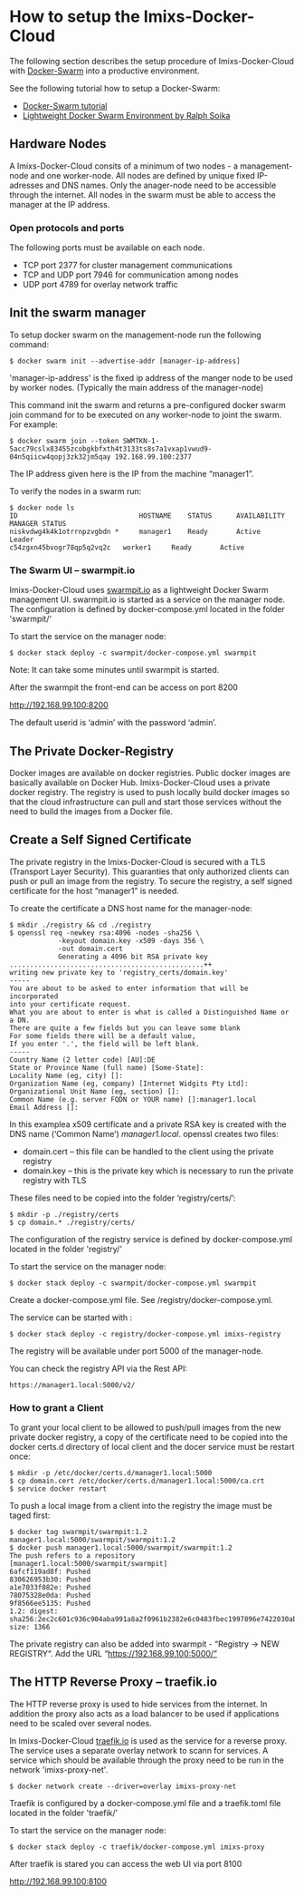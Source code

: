 # How to setup the Imixs-Docker-Cloud

The following section describes the setup procedure of Imixs-Docker-Cloud with [Docker-Swarm](https://docs.docker.com/engine/swarm/) into a productive environment. 

See the following tutorial how to setup a Docker-Swarm:

* [Docker-Swarm tutorial](https://docs.docker.com/engine/swarm/swarm-tutorial/)
* [Lightweight Docker Swarm Environment by Ralph Soika](http://ralph.soika.com/lightweight-docker-swarm-environment/)

## Hardware Nodes

A Imixs-Docker-Cloud consits of a minimum of two nodes - a management-node and one worker-node. All nodes are defined by unique fixed IP-adresses and DNS names. Only the anager-node need to be accessible through the internet.   All nodes in the swarm must be able to access the manager at the IP address.

### Open protocols and ports

The following ports must be available on each node. 

 - TCP port 2377 for cluster management communications
 - TCP and UDP port 7946 for communication among nodes
 - UDP port 4789 for overlay network traffic

## Init the swarm manager

To setup docker swarm on the management-node run the following command:

	$ docker swarm init --advertise-addr [manager-ip-address]
	
'manager-ip-address' is the fixed ip address of the manger node to be used by worker nodes. (Typically the main address of the manager-node)


This command init the swarm and returns a pre-configured docker swarm join command for to be executed on any worker-node to joint the swarm. For example: 

	$ docker swarm join --token SWMTKN-1-5acc79cslx83455zcobgkbfxth4t3133ts8s7a1vxap1vwud9-04n5qiicw4qopj3zk32jm5qay 192.168.99.100:2377
	
The IP address given here is the IP from the machine “manager1”.

To verify the nodes in a swarm run:

	$ docker node ls
	ID 								HOSTNAME 	STATUS 		AVAILABILITY 	MANAGER STATUS
	niskvdwg4k4k1otrrnpzvgbdn * 	manager1 	Ready 		Active 			Leader
	c54zgxn45bvogr78qp5q2vq2c 	worker1 	Ready 		Active 


### The Swarm UI – swarmpit.io
Imixs-Docker-Cloud uses [swarmpit.io](http://swarmpit.io) as a lightweight Docker Swarm management UI. 
swarmpit.io is started as a service on the manager node. The configuration is defined by docker-compose.yml located in the folder 'swarmpit/'

To start the service on the manager node:

	$ docker stack deploy -c swarmpit/docker-compose.yml swarmpit
	

Note: It can take some minutes until swarmpit is started.

After the swarmpit the front-end can be access on port 8200

http://192.168.99.100:8200

The default userid is ‘admin’ with the password ‘admin’.



## The Private Docker-Registry

Docker images are available on docker registries. Public docker images are basically available on Docker Hub. Imixs-Docker-Cloud  uses a private docker registry.
The registry is used to push locally build docker images so that the cloud infrastructure can pull and start those services without the need to build the images from a Docker file.

## Create a Self Signed Certificate
The private registry in the Imixs-Docker-Cloud is secured with a TLS (Transport Layer Security). This guaranties that only authorized clients can push or pull an image from the registry.  To secure the registry, a self signed certificate for the host “manager1” is needed. 

To create the certificate a DNS host name for the manager-node:


	$ mkdir ./registry && cd ./registry
	$ openssl req -newkey rsa:4096 -nodes -sha256 \
	            -keyout domain.key -x509 -days 356 \
	            -out domain.cert
	            Generating a 4096 bit RSA private key
	................................................++
	writing new private key to 'registry_certs/domain.key'
	-----
	You are about to be asked to enter information that will be incorporated
	into your certificate request.
	What you are about to enter is what is called a Distinguished Name or a DN.
	There are quite a few fields but you can leave some blank
	For some fields there will be a default value,
	If you enter '.', the field will be left blank.
	-----
	Country Name (2 letter code) [AU]:DE
	State or Province Name (full name) [Some-State]:
	Locality Name (eg, city) []: 
	Organization Name (eg, company) [Internet Widgits Pty Ltd]: 
	Organizational Unit Name (eg, section) []:
	Common Name (e.g. server FQDN or YOUR name) []:manager1.local
	Email Address []:

In this examplea x509 certificate and a private RSA key is created with the DNS name (‘Common Name’) _manager1.local_.
openssl creates two files:

* domain.cert – this file can be handled to the client using the private registry
* domain.key – this is the private key which is necessary to run the private registry with TLS

These files need to be copied into the folder ‘registry/certs/’:

	$ mkdir -p ./registry/certs
	$ cp domain.* ./registry/certs/


The configuration of the registry service is defined by docker-compose.yml located in the folder 'registry/'

To start the service on the manager node:

	$ docker stack deploy -c swarmpit/docker-compose.yml swarmpit
	
	
Create a docker-compose.yml file. See /registry/docker-compose.yml. 

The service can be started with :


	$ docker stack deploy -c registry/docker-compose.yml imixs-registry
	
The registry will be available under port 5000 of the manager-node.

You can check the registry API via the Rest API:

	https://manager1.local:5000/v2/

### How to grant a Client
To grant your local client to be allowed to push/pull images from the new private docker registry, a copy of the certificate need to be copied into the docker certs.d directory of local client and the docer service must be restart once:


	$ mkdir -p /etc/docker/certs.d/manager1.local:5000
	$ cp domain.cert /etc/docker/certs.d/manager1.local:5000/ca.crt
	$ service docker restart

To push a local image from a client into the registry the image must be taged first:

	$ docker tag swarmpit/swarmpit:1.2 manager1.local:5000/swarmpit/swarmpit:1.2
	$ docker push manager1.local:5000/swarmpit/swarmpit:1.2
	The push refers to a repository [manager1.local:5000/swarmpit/swarmpit]
	6afcf119ad8f: Pushed 
	830626953b30: Pushed 
	a1e7033f082e: Pushed 
	78075328e0da: Pushed 
	9f8566ee5135: Pushed 
	1.2: digest: sha256:2ec2c601c936c904aba991a8a2f0961b2382e6c0483fbec1997896e7422030ab size: 1366


The private registry can also be added into swarmpit -  “Registry -> NEW REGISTRY“. Add the URL “https://192.168.99.100:5000/”

## The HTTP Reverse Proxy – traefik.io

The HTTP reverse proxy is used to hide services from the internet. In addition the proxy also acts as a load balancer to be used if applications need to be scaled over several nodes.

In Imixs-Docker-Cloud [traefik.io](traefik.io) is used as the service for a reverse proxy. 
The service uses a separate overlay network to scann for services. A service which should be available through the proxy need to be run in the network 'imixs-proxy-net'. 

	$ docker network create --driver=overlay imixs-proxy-net
	

Traefik is configured by a docker-compose.yml file and a traefik.toml file  located in the folder 'traefik/'

To start the service on the manager node:

	$ docker stack deploy -c traefik/docker-compose.yml imixs-proxy
    
    
After traefik is stared you can access the web UI via port 8100

http://192.168.99.100:8100

